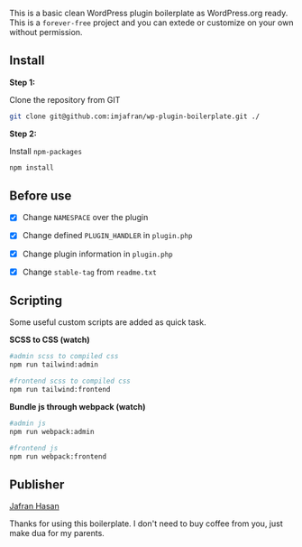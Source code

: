 This is a basic clean WordPress plugin boilerplate as WordPress.org ready. This is a `forever-free` project and you can extede or customize on your own without permission. 

## Install

**Step 1:** 

Clone the repository from GIT

```bash
git clone git@github.com:imjafran/wp-plugin-boilerplate.git ./
```

**Step 2:** 

Install `npm-packages`


```bash
npm install
```


## Before use
 
- [x] Change `NAMESPACE` over the plugin
- [x] Change defined `PLUGIN_HANDLER` in `plugin.php`
- [x] Change plugin information in `plugin.php`
- [x] Change `stable-tag` from `readme.txt`



## Scripting
Some useful custom scripts are added as quick task.

**SCSS to CSS (watch)**

```bash
#admin scss to compiled css
npm run tailwind:admin

#frontend scss to compiled css
npm run tailwind:frontend
```

**Bundle js through webpack  (watch)**

```bash
#admin js 
npm run webpack:admin

#frontend js
npm run webpack:frontend
```

## Publisher
[Jafran Hasan](https://www.facebook.com/IamJafran/)

Thanks for using this boilerplate. I don't need to buy coffee from  you, just make dua for my parents. 

